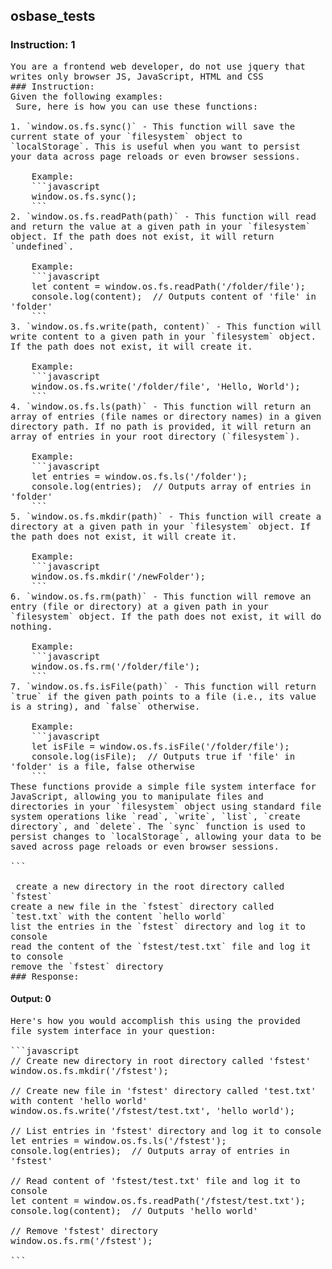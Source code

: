 ## osbase_tests
### Instruction: 1
<pre style='text-wrap: wrap'>You are a frontend web developer, do not use jquery that writes only browser JS, JavaScript, HTML and CSS
### Instruction:
Given the following examples:
 Sure, here is how you can use these functions:

1. `window.os.fs.sync()` - This function will save the current state of your `filesystem` object to `localStorage`. This is useful when you want to persist your data across page reloads or even browser sessions. 

    Example: 
    ```javascript
    window.os.fs.sync();
    ```
2. `window.os.fs.readPath(path)` - This function will read and return the value at a given path in your `filesystem` object. If the path does not exist, it will return `undefined`. 

    Example: 
    ```javascript
    let content = window.os.fs.readPath('/folder/file');
    console.log(content);  // Outputs content of 'file' in 'folder'
    ```
3. `window.os.fs.write(path, content)` - This function will write content to a given path in your `filesystem` object. If the path does not exist, it will create it. 

    Example: 
    ```javascript
    window.os.fs.write('/folder/file', 'Hello, World');
    ```
4. `window.os.fs.ls(path)` - This function will return an array of entries (file names or directory names) in a given directory path. If no path is provided, it will return an array of entries in your root directory (`filesystem`). 

    Example: 
    ```javascript
    let entries = window.os.fs.ls('/folder');
    console.log(entries);  // Outputs array of entries in 'folder'
    ```
5. `window.os.fs.mkdir(path)` - This function will create a directory at a given path in your `filesystem` object. If the path does not exist, it will create it. 

    Example: 
    ```javascript
    window.os.fs.mkdir('/newFolder');
    ```
6. `window.os.fs.rm(path)` - This function will remove an entry (file or directory) at a given path in your `filesystem` object. If the path does not exist, it will do nothing. 

    Example: 
    ```javascript
    window.os.fs.rm('/folder/file');
    ```
7. `window.os.fs.isFile(path)` - This function will return `true` if the given path points to a file (i.e., its value is a string), and `false` otherwise. 

    Example: 
    ```javascript
    let isFile = window.os.fs.isFile('/folder/file');
    console.log(isFile);  // Outputs true if 'file' in 'folder' is a file, false otherwise
    ```
These functions provide a simple file system interface for JavaScript, allowing you to manipulate files and directories in your `filesystem` object using standard file system operations like `read`, `write`, `list`, `create directory`, and `delete`. The `sync` function is used to persist changes to `localStorage`, allowing your data to be saved across page reloads or even browser sessions.

```

 create a new directory in the root directory called `fstest`
create a new file in the `fstest` directory called `test.txt` with the content `hello world`
list the entries in the `fstest` directory and log it to console
read the content of the `fstest/test.txt` file and log it to console
remove the `fstest` directory 
### Response:
</pre>
#### Output: 0
<pre style='text-wrap: wrap'>Here's how you would accomplish this using the provided file system interface in your question:

```javascript
// Create new directory in root directory called 'fstest'
window.os.fs.mkdir('/fstest');

// Create new file in 'fstest' directory called 'test.txt' with content 'hello world'
window.os.fs.write('/fstest/test.txt', 'hello world');

// List entries in 'fstest' directory and log it to console
let entries = window.os.fs.ls('/fstest');
console.log(entries);  // Outputs array of entries in 'fstest'

// Read content of 'fstest/test.txt' file and log it to console
let content = window.os.fs.readPath('/fstest/test.txt');
console.log(content);  // Outputs 'hello world'

// Remove 'fstest' directory 
window.os.fs.rm('/fstest');

```</pre>
